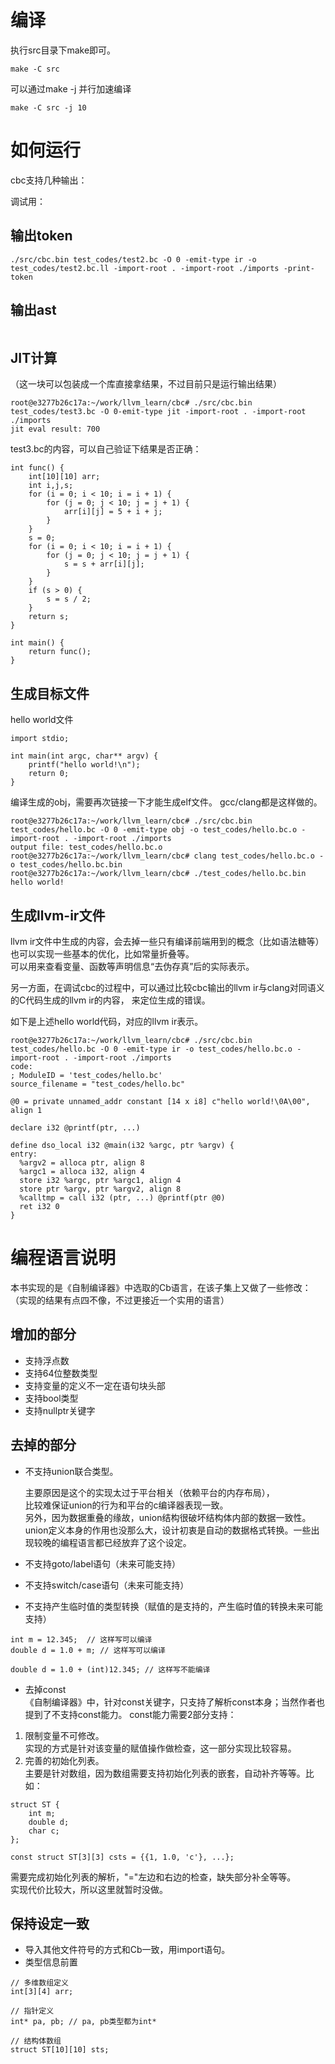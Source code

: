 

# 编译

执行src目录下make即可。
```
make -C src
```

可以通过make -j 并行加速编译
```
make -C src -j 10
```
 
# 如何运行


cbc支持几种输出：


调试用：  

## 输出token
```
./src/cbc.bin test_codes/test2.bc -O 0 -emit-type ir -o test_codes/test2.bc.ll -import-root . -import-root ./imports -print-token
```

## 输出ast
```
```

## JIT计算
（这一块可以包装成一个库直接拿结果，不过目前只是运行输出结果）
```
root@e3277b26c17a:~/work/llvm_learn/cbc# ./src/cbc.bin test_codes/test3.bc -O 0-emit-type jit -import-root . -import-root ./imports                                                                               
jit eval result: 700

```

test3.bc的内容，可以自己验证下结果是否正确：
```
int func() {
    int[10][10] arr;
    int i,j,s;
    for (i = 0; i < 10; i = i + 1) {
        for (j = 0; j < 10; j = j + 1) {
            arr[i][j] = 5 + i + j;
        }
    }
    s = 0;
    for (i = 0; i < 10; i = i + 1) {
        for (j = 0; j < 10; j = j + 1) {
            s = s + arr[i][j];
        }
    }
    if (s > 0) {
        s = s / 2;
    }
    return s;
}

int main() {
    return func();
}

```

## 生成目标文件

hello world文件
```
import stdio;

int main(int argc, char** argv) {
    printf("hello world!\n");
    return 0;
}
```

编译生成的obj，需要再次链接一下才能生成elf文件。
gcc/clang都是这样做的。

```
root@e3277b26c17a:~/work/llvm_learn/cbc# ./src/cbc.bin test_codes/hello.bc -O 0 -emit-type obj -o test_codes/hello.bc.o -import-root . -import-root ./imports                                                      
output file: test_codes/hello.bc.o
root@e3277b26c17a:~/work/llvm_learn/cbc# clang test_codes/hello.bc.o -o test_codes/hello.bc.bin                                                                                                                    
root@e3277b26c17a:~/work/llvm_learn/cbc# ./test_codes/hello.bc.bin                                                                                                                                                 
hello world!
```
## 生成llvm-ir文件

llvm ir文件中生成的内容，会去掉一些只有编译前端用到的概念（比如语法糖等）  
也可以实现一些基本的优化，比如常量折叠等。  
可以用来查看变量、函数等声明信息“去伪存真”后的实际表示。

另一方面，在调试cbc的过程中，可以通过比较cbc输出的llvm ir与clang对同语义的C代码生成的llvm ir的内容，
来定位生成的错误。  

如下是上述hello world代码，对应的llvm ir表示。  

```
root@e3277b26c17a:~/work/llvm_learn/cbc# ./src/cbc.bin test_codes/hello.bc -O 0 -emit-type ir -o test_codes/hello.bc.o -import-root . -import-root ./imports                                                       
code:
; ModuleID = 'test_codes/hello.bc'
source_filename = "test_codes/hello.bc"

@0 = private unnamed_addr constant [14 x i8] c"hello world!\0A\00", align 1

declare i32 @printf(ptr, ...)

define dso_local i32 @main(i32 %argc, ptr %argv) {
entry:
  %argv2 = alloca ptr, align 8
  %argc1 = alloca i32, align 4
  store i32 %argc, ptr %argc1, align 4
  store ptr %argv, ptr %argv2, align 8
  %calltmp = call i32 (ptr, ...) @printf(ptr @0)
  ret i32 0
}
```

# 编程语言说明

本书实现的是《自制编译器》中选取的Cb语言，在该子集上又做了一些修改：
（实现的结果有点四不像，不过更接近一个实用的语言）

## 增加的部分  

- 支持浮点数
- 支持64位整数类型
- 支持变量的定义不一定在语句块头部
- 支持bool类型
- 支持nullptr关键字

## 去掉的部分  

- 不支持union联合类型。  

  主要原因是这个的实现太过于平台相关（依赖平台的内存布局），  
  比较难保证union的行为和平台的c编译器表现一致。  
  另外，因为数据重叠的缘故，union结构很破坏结构体内部的数据一致性。  
  union定义本身的作用也没那么大，设计初衷是自动的数据格式转换。一些出现较晚的编程语言都已经放弃了这个设定。  

- 不支持goto/label语句（未来可能支持）  
- 不支持switch/case语句（未来可能支持）  
- 不支持产生临时值的类型转换（赋值的是支持的，产生临时值的转换未来可能支持）  

```
int m = 12.345;  // 这样写可以编译
double d = 1.0 + m; // 这样写可以编译

double d = 1.0 + (int)12.345; // 这样写不能编译
```

- 去掉const  
  《自制编译器》中，针对const关键字，只支持了解析const本身；当然作者也提到了不支持const能力。
  const能力需要2部分支持：
1. 限制变量不可修改。  
   实现的方式是针对该变量的赋值操作做检查，这一部分实现比较容易。  
2. 完善的初始化列表。  
   主要是针对数组，因为数组需要支持初始化列表的嵌套，自动补齐等等。比如：
```
struct ST {
    int m;
    double d;
    char c;
};

const struct ST[3][3] csts = {{1, 1.0, 'c'}, ...};
```
   需要完成初始化列表的解析，"="左边和右边的检查，缺失部分补全等等。  
   实现代价比较大，所以这里就暂时没做。  

## 保持设定一致

- 导入其他文件符号的方式和Cb一致，用import语句。  
- 类型信息前置
```
// 多维数组定义
int[3][4] arr;

// 指针定义
int* pa, pb; // pa, pb类型都为int*

// 结构体数组
struct ST[10][10] sts; 
```